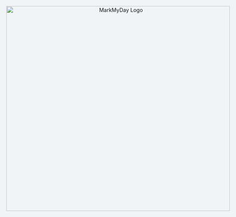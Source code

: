 <!DOCTYPE html>
<html lang="en">
<head>
  
  <title>MarkMyDay</title>
</head>
<style>
     body, html {
      margin: 0;
      padding: 0;
      display: flex;
      justify-content: center;
      align-items: center;
      height: 100vh;
      background-color: #f0f4f7;
    }
</style>
<body>
  
   <center> <img id="logo" src="logo.png" alt="MarkMyDay Logo"  height="550px" width="600px"></center>
    
  
  <script>
    setTimeout(function() {
      window.location.href = 'page1.html'; // Redirect to the new page after 3 seconds
    }, 3000);
  </script>
</body>
</html>
